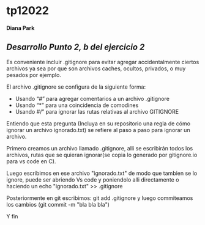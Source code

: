 # tp12022 

#### Diana Park

## *Desarrollo Punto 2, b del ejercicio 2*

Es conveniente incluir .gitignore para evitar agregar accidentalmente ciertos archivos ya sea por que son archivos caches, ocultos, privados, o muy pesados por ejemplo. 

El archivo .gitignore se configura de la siguiente forma:
- Usando “#” para agregar comentarios a un archivo .gitignore
- Usando “*” para una coincidencia de comodines
- Usando #/” para ignorar las rutas relativas al archivo GITIGNORE



Entiendo que esta pregunta (Incluya en su repositorio una regla de cómo ignorar un archivo ignorado.txt) se refiere al paso a paso para ignorar un archivo. 

Primero creamos un archivo llamado .gitignore, alli se escribirán todos los archivos, rutas que se quieran ignorar(se copia lo generado por gitignore.io para vs code en C). 

Luego escribimos en ese archivo "ignorado.txt" de modo que tambien se lo ignore, puede ser abriendo Vs code y poniendolo alli directamente o haciendo un echo "ignorado.txt" >> .gitignore 

Posteriormente en git escribimos: git add .gitignore y luego commiteamos los cambios (git commit -m "bla bla bla")

Y fin